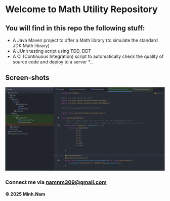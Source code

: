 # Welcome to Math Utility Repository

## You will find in this repo the following stuff:

* A Java Maven project to offer a Math library (to simulate the standard JDK Math library)
* A JUnit testing script using TDD, DDT
* A CI (Continuous Integration) script to automatically check the quality of source code and deploy to a server
*...

## Screen-shots
![JUnit with TDD DDT](https://github.com/namnm309/TestCase1/blob/main/img/Demo.png)

### Connect me via namnm309@gmail.com
#### &#169; 2025 Minh.Nam

